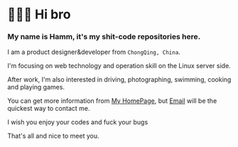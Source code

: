 # 👋👋👋 Hi bro

### My name is Hamm, it's my shit-code repositories here.

I am a product designer&developer from ```ChongQing, China```. 

I'm focusing on web technology and operation skill on the Linux server side.

After work, I'm also interested in driving, photographing, swimming, cooking and playing games.

You can get more information from [My HomePage](https://hamm.cn), but [Email](mailto:admin@hamm.cn) will be the quickest way to contact me.

I wish you enjoy your codes and fuck your bugs

That's all and nice to meet you.
